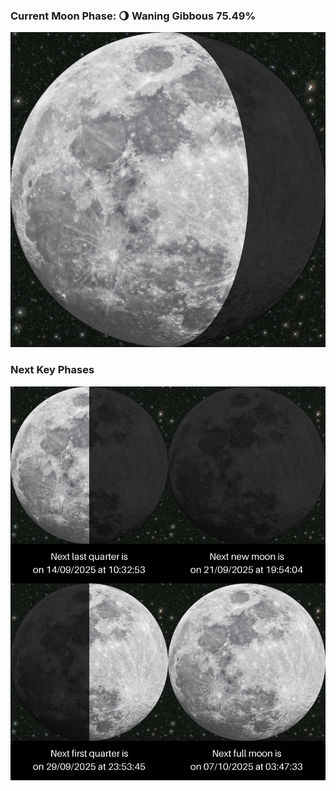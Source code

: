 ### Current Moon Phase: 🌖 Waning Gibbous 75.49%
![Moon Phase](moonphase.png)
### Next Key Phases
![Gallery](gallery.png)